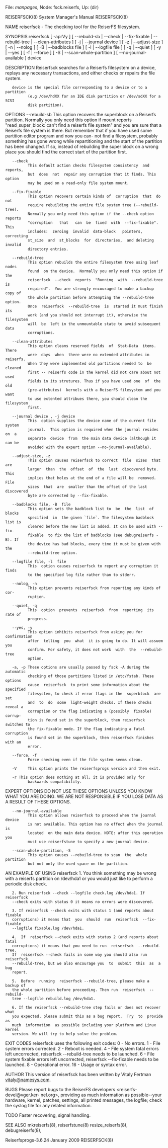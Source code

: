 File: *manpages*,  Node: fsck.reiserfs,  Up: (dir)

REISERFSCK(8)               System Manager's Manual              REISERFSCK(8)



NAME
       reiserfsck - The checking tool for the ReiserFS filesystem.

SYNOPSIS
       reiserfsck  [  -aprVy  ]  [  --rebuild-sb  |  --check | --fix-fixable |
       --rebuild-tree | --clean-attributes ] [ -j | --journal device ] [ -z  |
       --adjust-size  ]  [  -n  |  --nolog  ] [ -B | --badblocks file ] [ -l |
       --logfile file ] [ -q | --quiet ] [ -y | --yes ] [ -f | --force ] [  -S
       | --scan-whole-partition ] [ --no-journal-available ] device

DESCRIPTION
       Reiserfsck  searches for a Reiserfs filesystem on a device, replays any
       necessary transactions, and either checks or repairs the file system.

       device is the special file corresponding to a device or to a  partition
              (e.g /dev/hdXX for an IDE disk partition or /dev/sdXX for a SCSI
              disk partition).

OPTIONS
       --rebuild-sb
              This option recovers the superblock  on  a  Reiserfs  partition.
              Normally   you   only   need   this   option  if  mount  reports
              "read_super_block: can't find a reiserfs file  system"  and  you
              are sure that a Reiserfs file system is there. But remember that
              if you have used some partition editor program and now you  can-
              not  find  a filesystem, probably something has gone wrong while
              repartitioning and the start of the partition has been  changed.
              If  so,  instead  of rebuilding the super block on a wrong place
              you should find the correct start of the partition first.

       --check
              This default action checks filesystem consistency  and  reports,
              but  does  not  repair any corruption that it finds. This option
              may be used on a read-only file system mount.

       --fix-fixable
              This option recovers certain kinds of  corruption  that  do  not
              require rebuilding the entire file system tree (--rebuild-tree).
              Normally you only need this option if the --check option reports
              "corruption   that   can  be  fixed  with  --fix-fixable".  This
              includes:  zeroing  invalid  data-block   pointers,   correcting
              st_size  and  st_blocks  for  directories,  and deleting invalid
              directory entries.

       --rebuild-tree
              This option rebuilds the entire filesystem tree using leaf nodes
              found  on the device.  Normally you only need this option if the
              reiserfsck  --check  reports  "Running  with  --rebuild-tree  is
              required".  You are strongly encouraged to make a backup copy of
              the whole partition before attempting the --rebuild-tree option.
              Once  reiserfsck  --rebuild-tree  is  started it must finish its
              work (and you should not interrupt it), otherwise the filesystem
              will  be  left in the unmountable state to avoid subsequent data
              corruptions.

       --clean-attributes
              This option cleans reserved fields  of  Stat-Data  items.  There
              were  days  when  there were no extended attributes in reiserfs.
              When they were implemented old partitions needed to  be  cleaned
              first -- reiserfs code in the kernel did not care about not used
              fields in its strutures. Thus if you have used one  of  the  old
              (pre-attrbutes)  kernels with a ReiserFS filesystem and you want
              to use extented attribues there, you should clean the filesystem
              first.

       --journal device , -j device
              This  option supplies the device name of the current file system
              journal.  This option is required when the journal resides on  a
              separate  device  from  the main data device (although it can be
              avoided with the expert option --no-journal-available).

       --adjust-size, -z
              This option causes reiserfsck to correct  file  sizes  that  are
              larger  than  the  offset  of  the  last  discovered byte.  This
              implies that holes at the end of a file will be  removed.   File
              sizes  that  are  smaller than the offset of the last discovered
              byte are corrected by --fix-fixable.

       --badblocks file, -B  file
              This option sets the badblock list to  be  the  list  of  blocks
              specified  in  the given `file`. The filesystem badblock list is
              cleared before the new list is added. It can be used with --fix-
              fixable  to fix the list of badblocks (see debugreiserfs -B). If
              the device has bad blocks, every time it must be given with  the
              --rebuild-tree option.

       --logfile file, -l  file
              This  option causes reiserfsck to report any corruption it finds
              to the specified log file rather than to stderr.

       --nolog, -n
              This option prevents reiserfsck from reporting any kinds of cor-
              ruption.

       --quiet, -q
              This  option  prevents  reiserfsck  from  reporting  its rate of
              progress.

       --yes, -y
              This option inhibits reiserfsck from asking you for confirmation
              after  telling  you  what  it is going to do. It will assuem you
              confirm. For safety, it does not work  with  the  --rebuild-tree
              option.

       -a, -p These options are usually passed by fsck -A during the automatic
              checking of those partitions listed in /etc/fstab. These options
              cause  reiserfsck  to print some information about the specified
              filesystem, to check if error flags in the  superblock  are  set
              and  to  do  some  light-weight checks. If these checks reveal a
              corruption or the flag indicating a (possibly  fixable)  corrup-
              tion is found set in the superblock, then reiserfsck switches to
              the fix-fixable mode. If the flag indicating a fatal  corruption
              is found set in the superblock, then reiserfsck finishes with an
              error.

       --force, -f
              Force checking even if the file system seems clean.

       -V     This option prints the reiserfsprogs version and then exit.

       -r This option does nothing at all; it is provided only for
              backwards compatibility.

EXPERT OPTIONS
       DO NOT USE THESE OPTIONS UNLESS YOU KNOW WHAT YOU ARE  DOING.   WE  ARE
       NOT RESPONSIBLE IF YOU LOSE DATA AS A RESULT OF THESE OPTIONS.

       --no-journal-available
              This option allows reiserfsck to proceed when the journal device
              is not available. This option has no effect when the journal  is
              located  on the main data device. NOTE: after this operation you
              must use reiserfstune to specify a new journal device.

       --scan-whole-partition, -S
              This option causes --rebuild-tree to scan  the  whole  partition
              but not only the used space on the partition.

AN EXAMPLE OF USING reiserfsck
       1.  You  think  something  may  be  wrong  with a reiserfs partition on
       /dev/hda1 or you would just like to perform a periodic disk check.

       2. Run reiserfsck --check --logfile check.log /dev/hda1. If  reiserfsck
       --check exits with status 0 it means no errors were discovered.

       3. If reiserfsck --check exits with status 1 (and reports about fixable
       corruptions) it means that  you  should  run  reiserfsck  --fix-fixable
       --logfile fixable.log /dev/hda1.

       4.  If  reiserfsck --check exits with status 2 (and reports about fatal
       corruptions) it means that you need to run  reiserfsck  --rebuild-tree.
       If  reiserfsck --check fails in some way you should also run reiserfsck
       --rebuild-tree, but we also encourage you  to  submit  this  as  a  bug
       report.

       5.  Before  running  reiserfsck --rebuild-tree, please make a backup of
       the whole partition before proceeding. Then run  reiserfsck  --rebuild-
       tree --logfile rebuild.log /dev/hda1.

       6. If the reiserfsck --rebuild-tree step fails or does not recover what
       you expected, please submit this as a bug report.  Try  to  provide  as
       much  information  as possible including your platform and Linux kernel
       version. We will try to help solve the problem.

EXIT CODES
       reiserfsck uses the following exit codes:
          0 - No errors.
          1 - File system errors corrected.
          2 - Reboot is needed.
          4 - File system fatal errors left uncorrected,
              reiserfsck --rebuild-tree needs to be launched.
          6 - File system fixable errors left uncorrected,
              reiserfsck --fix-fixable needs to be launched.
          8 - Operational error.
          16 - Usage or syntax error.

AUTHOR
       This  version  of  reiserfsck  has  been  written  by  Vitaly   Fertman
       <vitaly@namesys.com>.

BUGS
       Please report bugs to the ReiserFS developers <reiserfs-devel@vger.ker-
       nel.org>, providing as much  information  as  possible--your  hardware,
       kernel, patches, settings, all printed messages, the logfile; check the
       syslog file for any related information.

TODO
       Faster recovering, signal handling.

SEE ALSO
       mkreiserfs(8), reiserfstune(8) resize_reiserfs(8), debugreiserfs(8),



Reiserfsprogs-3.6.24             January 2009                    REISERFSCK(8)
